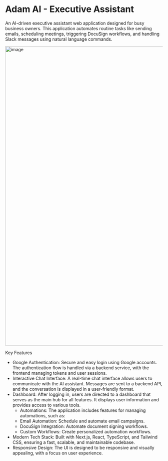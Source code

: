 # Adam AI - Executive Assistant

An AI-driven executive assistant web application designed for busy business owners. This application automates routine tasks like sending emails, scheduling meetings, triggering DocuSign workflows, and handling Slack messages using natural language commands.

<img width="1279" height="955" alt="image" src="https://github.com/user-attachments/assets/a3f72ade-9f1f-4092-95b0-abad4c55fa77" />

Key Features
- Google Authentication: Secure and easy login using Google accounts. The authentication flow is handled via a backend service, with the frontend managing tokens and user sessions.
- Interactive Chat Interface: A real-time chat interface allows users to communicate with the AI assistant. Messages are sent to a backend API, and the conversation is displayed in a user-friendly format.
- Dashboard: After logging in, users are directed to a dashboard that serves as the main hub for all features. It displays user information and provides access to various tools.
  - Automations: The application includes features for managing automations, such as:
  - Email Automation: Schedule and automate email campaigns.
  - DocuSign Integration: Automate document signing workflows.
  - Custom Workflows: Create personalized automation workflows.
- Modern Tech Stack: Built with Next.js, React, TypeScript, and Tailwind CSS, ensuring a fast, scalable, and maintainable codebase.
- Responsive Design: The UI is designed to be responsive and visually appealing, with a focus on user experience.
